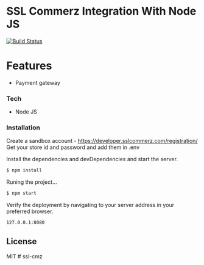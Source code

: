 # SSL Commerz Integration With Node JS

[![Build Status](https://travis-ci.org/joemccann/dillinger.svg?branch=master)](https://travis-ci.org/joemccann/dillinger)

# Features

  - Payment gateway
 
### Tech

* Node JS

### Installation

Create a sandbox account - https://developer.sslcommerz.com/registration/
Get your store id and password and add them in .env

Install the dependencies and devDependencies and start the server.
```sh
$ npm install
```
Runing the project...

```sh
$ npm start
```
Verify the deployment by navigating to your server address in your preferred browser.

```sh
127.0.0.1:8080
```

License
----

MIT
#   s s l - c m z  
 